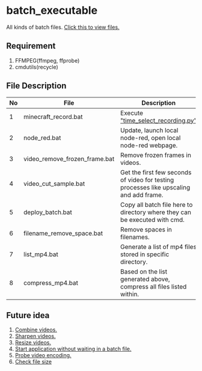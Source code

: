 # batch_executable

All kinds of batch files.
[Click this to view files.](https://github.com/belongtothenight/batch_executable/tree/main/src)

## Requirement

1. FFMPEG(ffmpeg, ffprobe)
2. cmdutils(recycle)

## File Description

| No  | File                          | Description                                                                                                                        |
| --- | ----------------------------- | ---------------------------------------------------------------------------------------------------------------------------------- |
| 1   | minecraft_record.bat          | Execute ["time_select_recording.py"](https://github.com/belongtothenight/Minecraft-Scripts/blob/main/src/Time_Select_Recording.py) |
| 2   | node_red.bat                  | Update, launch local node-red, open local node-red webpage.                                                                        |
| 3   | video_remove_frozen_frame.bat | Remove frozen frames in videos.                                                                                                    |
| 4   | video_cut_sample.bat          | Get the first few seconds of video for testing processes like upscaling and add frame.                                             |
| 5   | deploy_batch.bat              | Copy all batch file here to directory where they can be executed with cmd.                                                         |
| 6   | filename_remove_space.bat     | Remove spaces in filenames.                                                                                                        |
| 7   | list_mp4.bat                  | Generate a list of mp4 files stored in specific directory.                                                                         |
| 8   | compress_mp4.bat              | Based on the list generated above, compress all files listed within.                                                               |

## Future idea

1. [Combine videos.](https://videoconverter.wondershare.com/video-merger/ffmpeg-merge-videos.html)
2. [Sharpen videos.](https://ffmpeg.org/ffmpeg-filters.html#sharpen_005fnpp)
3. [Resize videos.](https://democreator.wondershare.com/video-editor/ffmpeg-resize-video.html)
4. [Start application without waiting in a batch file.](https://stackoverflow.com/questions/2937569/how-to-start-an-application-without-waiting-in-a-batch-file)
5. [Probe video encoding.](https://stackoverflow.com/questions/5618363/is-there-a-way-to-use-ffmpeg-to-determine-the-encoding-of-a-file-before-transcod)
6. [Check file size](https://stackoverflow.com/questions/1199645/how-can-i-check-the-size-of-a-file-in-a-windows-batch-script)
